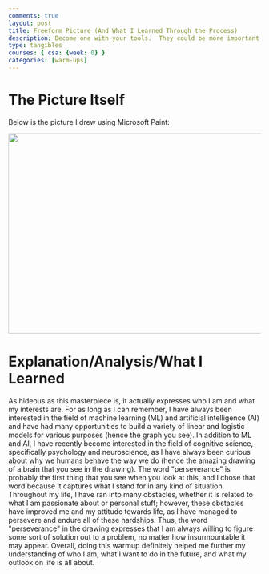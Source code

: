```yaml
---
comments: true
layout: post
title: Freeform Picture (And What I Learned Through the Process)
description: Become one with your tools.  They could be more important than code, code, code.
type: tangibles
courses: { csa: {week: 0} }
categories: [warm-ups]
---
```



# The Picture Itself

Below is the picture I drew using Microsoft Paint:

<img src="{{site.baseurl}}/images/freeformpic.png"  width="800" height="400" />

# Explanation/Analysis/What I Learned

As hideous as this masterpiece is, it actually expresses who I am and what my interests are. For as long as I can remember, I have always been interested in the field of machine learning (ML) and artificial intelligence (AI) and have had many opportunities to build a variety of linear and logistic models for various purposes (hence the graph you see). In addition to ML and AI, I have recently become interested in the field of cognitive science, specifically psychology and neuroscience, as I have always been curious about why we humans behave the way we do (hence the amazing drawing of a brain that you see in the drawing). The word "perseverance" is probably the first thing that you see when you look at this, and I chose that word because it captures what I stand for in any kind of situation. Throughout my life, I have ran into many obstacles, whether it is related to what I am passionate about or personal stuff; however, these obstacles have improved me and my attitude towards life, as I have managed to persevere and endure all of these hardships. Thus, the word "perseverance" in the drawing expresses that I am always willing to figure some sort of solution out to a problem, no matter how insurmountable it may appear. Overall, doing this warmup definitely helped me further my understanding of who I am, what I want to do in the future, and what my outlook on life is all about. 

